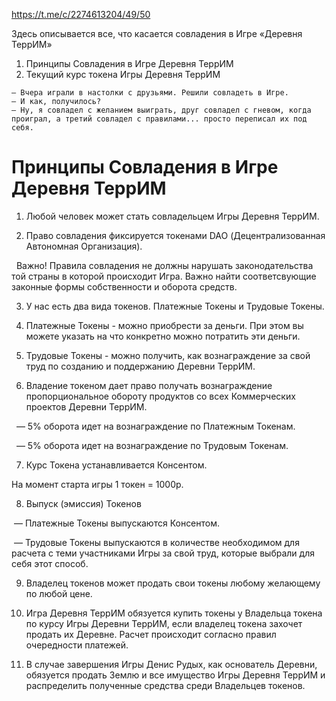 
https://t.me/c/2274613204/49/50



Здесь описывается все, что касается совладения в Игре «Деревня ТеррИМ»

  

1. Принципы Совладения в Игре Деревня ТеррИМ
2. Текущий курс токена Игры Деревня ТеррИМ


```
— Вчера играли в настолки с друзьями. Решили совладеть в Игре.
— И как, получилось?
— Ну, я совладел с желанием выиграть, друг совладел с гневом, когда проиграл, а третий совладел с правилами... просто переписал их под себя.
```



# Принципы Совладения в Игре Деревня ТеррИМ
  

1. Любой человек может стать совладельцем Игры Деревня ТеррИМ.

2. Право совладения фиксируется токенами DAO (Децентрализованная Автономная Организация).

  Важно! Правила совладения не должны нарушать законодательства той страны в которой происходит Игра. Важно найти соответсвующие законные формы собственности и оборота средств.

3. У нас есть два вида токенов. Платежные Токены и Трудовые Токены.

4. Платежные Токены - можно приобрести за деньги. При этом вы можете указать на что конкретно можно потратить эти деньги.

5. Трудовые Токены - можно получить, как вознаграждение за свой труд по созданию и поддержанию Деревни ТеррИМ.

6. Владение токеном дает право получать вознаграждение пропорциональное обороту продуктов со всех Коммерческих проектов Деревни ТеррИМ.

  — 5% оборота идет на вознаграждение по Платежным Токенам.

  — 5% оборота идет на вознаграждение по Трудовым Токенам.

7. Курс Токена устанавливается Консентом. 

На момент старта игры 1 токен = 1000р.

8. Выпуск (эмиссия) Токенов

 — Платежные Токены выпускаются Консентом.

 — Трудовые Токены выпускаются в количестве необходимом для расчета с теми участниками Игры за свой труд, которые выбрали для себя этот способ.

9. Владелец токенов может продать свои токены любому желающему по любой цене.

10. Игра Деревня ТеррИМ обязуется купить токены у Владельца токена по курсу Игры Деревни ТеррИМ, если владелец токена захочет продать их Деревне. Расчет происходит согласно правил очередности платежей.

11. В случае завершения Игры Денис Рудых, как основатель Деревни, обязуется продать Землю и все имущество Игры Деревня ТеррИМ и распределить полученные средства среди Владельцев токенов.